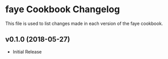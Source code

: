 faye Cookbook Changelog
==========================
This file is used to list changes made in each version of the faye cookbook.

v0.1.0 (2018-05-27)
-------------------

- Initial Release
